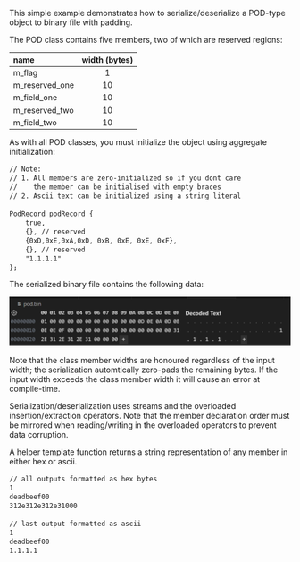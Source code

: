 
This simple example demonstrates how to serialize/deserialize a POD-type object to binary file with padding.

The POD class contains five members, two of which are reserved regions:

|name|width (bytes)|
|:--|:--:|
|m_flag|1|
|m_reserved_one|10|
|m_field_one|10|
|m_reserved_two|10|
|m_field_two|10|

As with all POD classes, you must initialize the object using aggregate initialization:

```
// Note: 
// 1. All members are zero-initialized so if you dont care 
//    the member can be initialised with empty braces
// 2. Ascii text can be initialized using a string literal

PodRecord podRecord { 
    true, 
    {}, // reserved
    {0xD,0xE,0xA,0xD, 0xB, 0xE, 0xE, 0xF},
    {}, // reserved
    "1.1.1.1"
};
```

The serialized binary file contains the following data:

![alt text](image-1.png)

Note that the class member widths are honoured regardless of the input width; the serialization automtically zero-pads the remaining bytes.
If the input width exceeds the class member width it will cause an error at compile-time.

Serialization/deserialization uses streams and the overloaded insertion/extraction operators. Note that the member declaration order must be mirrored when reading/writing in the overloaded operators to prevent data corruption.

A helper template function returns a string representation of any member in either hex or ascii.

```
// all outputs formatted as hex bytes
1
deadbeef00
312e312e312e31000

// last output formatted as ascii
1
deadbeef00
1.1.1.1
```
